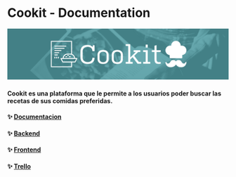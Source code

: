 # Cookit - Documentation

<img src="https://raw.githubusercontent.com/DaniVillegas14/cookit-doc/master/cookit-logo.png" alt="logo">

#### Cookit es una plataforma que le permite a los usuarios poder buscar las recetas de sus comidas preferidas.

#### :sparkles: [Documentacion](https://github.com/DaniVillegas14/cookit-doc)

#### :sparkles: [Backend](https://github.com/DaniVillegas14/cookit-backend)

#### :sparkles: [Frontend](https://github.com/UrielQuevedo/cookit-frontend)

#### :sparkles: [Trello](https://trello.com/b/MwcjqI5k/cookit)